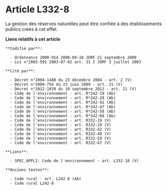 # Article L332-8

La gestion des réserves naturelles peut être confiée à des établissements publics créés à cet effet.

**Liens relatifs à cet article**

	**Codifié par**:

	  - Ordonnance 2000-914 2000-09-18 JORF 21 septembre 2000
	  - Loi n°2003-591 2003-07-02 art. 31 I JORF 3 juillet 2003

	**Cité par**:

	  - Décret n°2004-1480 du 23 décembre 2004 - art. 2 (V)
	  - Décret n°2009-754 du 23 juin 2009 - art. 21 (V)
	  - Décret n°2012-1039 du 10 septembre 2012 - art. 21 (V)
	  - Code de l'environnement - art. R*242-19 (Ab)
	  - Code de l'environnement - art. R*242-28 (Ab)
	  - Code de l'environnement - art. R*242-41 (Ab)
	  - Code de l'environnement - art. R*242-47 (Ab)
	  - Code de l'environnement - art. R*242-58 (Ab)
	  - Code de l'environnement - art. R*242-66 (Ab)
	  - Code de l'environnement - art. R332-19 (V)
	  - Code de l'environnement - art. R332-29 (V)
	  - Code de l'environnement - art. R332-42 (V)
	  - Code de l'environnement - art. R332-48 (V)
	  - Code de l'environnement - art. R332-59 (V)
	  - Code de l'environnement - art. R332-67 (V)

	**Liens**:

	  - SPEC_APPLI: Code de l'environnement - art. L332-18 (V)

	**Anciens textes**:

	  - Code rural - art. L242-8 (Ab)
	  - Code rural L242-8
